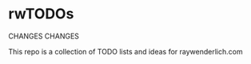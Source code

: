 # rwTODOs

CHANGES CHANGES

This repo is a collection of TODO lists and ideas for raywenderlich.com
